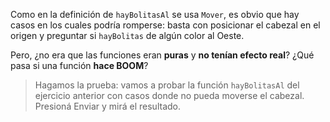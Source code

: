 Como en la definición de `hayBolitasAl` se usa `Mover`, es obvio que hay casos en los cuales podría romperse: basta con posicionar el cabezal en el origen y preguntar si `hayBolitas` de algún color al Oeste.

Pero, ¿no era que las funciones eran **puras** y **no tenían efecto real**? ¿Qué pasa si una función **hace BOOM**?

> Hagamos la prueba: vamos a probar la función `hayBolitasAl` del ejercicio anterior con casos donde no pueda moverse el cabezal. Presioná Enviar y mirá el resultado.